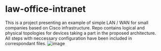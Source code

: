 # law-office-intranet
This is a project presenting an example of simple LAN / WAN for small companies based on Cisco infrastructure. Repo contains logical and physical topologies for devices taking a part in the proposed architecture. All steps with neccessary configuration have been included in correspondant files.
![image](https://user-images.githubusercontent.com/58779750/144765730-24640c17-8acb-430f-adf0-fbf19013424c.png)
